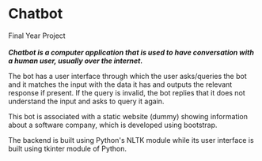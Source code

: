 # Chatbot
Final Year Project<br><br>
_**Chatbot is a computer application that is used to have conversation with a human user, usually over the internet.**_
<br>

The bot has a user interface through which the user asks/queries the bot and it matches the input with the data it has and outputs the relevant response if present. If the query is invalid, the bot replies that it does not understand the input and asks to query it again.

This bot is associated with a static website (dummy) showing information about a software company, which is developed using bootstrap.

The backend is built using Python's NLTK module while its user interface is built using tkinter module of Python.<br>

